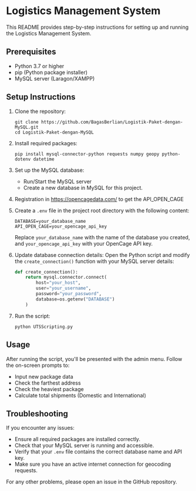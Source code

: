 # Logistics Management System

This README provides step-by-step instructions for setting up and running the Logistics Management System.

## Prerequisites

- Python 3.7 or higher
- pip (Python package installer)
- MySQL server (Laragon/XAMPP)

## Setup Instructions

1. Clone the repository:

   ```
   git clone https://github.com/BagasBerlian/Logistik-Paket-dengan-MySQL.git
   cd Logistik-Paket-dengan-MySQL
   ```

2. Install required packages:

   ```
   pip install mysql-connector-python requests numpy geopy python-dotenv datetime
   ```

3. Set up the MySQL database:

   - Run/Start the MySQL server
   - Create a new database in MySQL for this project.

4. Registration in https://opencagedata.com/ to get the API_OPEN_CAGE

5. Create a `.env` file in the project root directory with the following content:

   ```
   DATABASE=your_database_name
   API_OPEN_CAGE=your_opencage_api_key
   ```

   Replace `your_database_name` with the name of the database you created, and `your_opencage_api_key` with your OpenCage API key.

6. Update database connection details:
   Open the Python script and modify the `create_connection()` function with your MySQL server details:

   ```python
   def create_connection():
       return mysql.connector.connect(
           host="your_host",
           user="your_username",
           password="your_password",
           database=os.getenv("DATABASE")
       )
   ```

7. Run the script:
   ```
   python UTSScripting.py
   ```

## Usage

After running the script, you'll be presented with the admin menu. Follow the on-screen prompts to:

- Input new package data
- Check the farthest address
- Check the heaviest package
- Calculate total shipments (Domestic and International)

## Troubleshooting

If you encounter any issues:

- Ensure all required packages are installed correctly.
- Check that your MySQL server is running and accessible.
- Verify that your `.env` file contains the correct database name and API key.
- Make sure you have an active internet connection for geocoding requests.

For any other problems, please open an issue in the GitHub repository.
